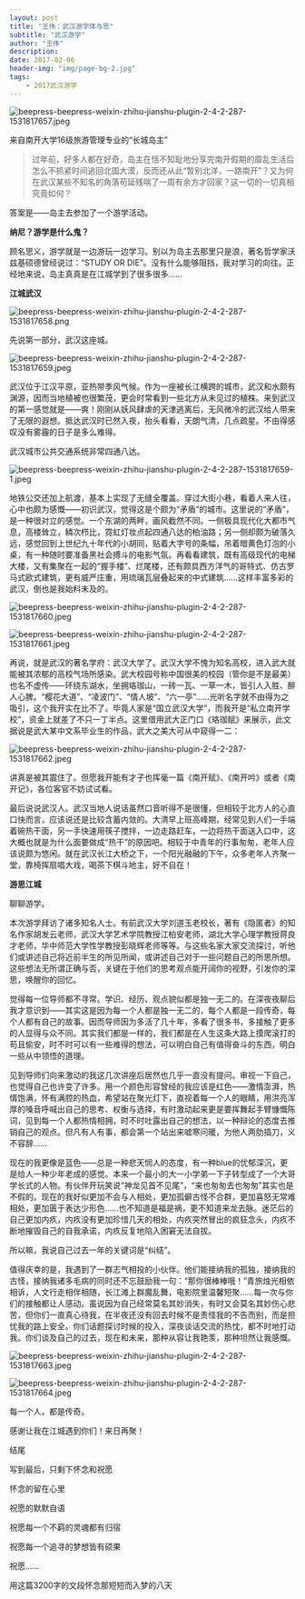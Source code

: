 ```yaml
---
layout: post
title: "王伟：武汉游学体与思"
subtitle: "武汉游学"
author: "王伟"
description:
date: 2017-02-06
header-img: "img/page-bg-2.jpg"
tags:
    - 2017武汉游学
---
```


![beepress-beepress-weixin-zhihu-jianshu-plugin-2-4-2-287-1531817657.jpeg](https://i.loli.net/2019/06/24/5d105761ef44587205.jpeg)

来自南开大学16级旅游管理专业的“长城岛主”  

> 过年前，好多人都在好奇，岛主在恬不知耻地分享完南开假期的靡乱生活后怎么不抓紧时间逃回北国大漠，反而还从此“暂别北洋，一路南开”？又为何在武汉某些不知名的角落苟延残喘了一周有余方才回家？这一切的一切真相究竟如何？

答案是——岛主去参加了一个游学活动。

**纳尼？游学是什么鬼？**

顾名思义，游学就是一边游玩一边学习。别以为岛主去那里只是浪，著名哲学家沃兹基硕德曾经说过：“STUDY OR DIE”。没有什么能够阻挡，我对学习的向往。正经地来说，岛主真真是在江城学到了很多很多……  

**江城武汉**

![beepress-beepress-weixin-zhihu-jianshu-plugin-2-4-2-287-1531817658.png](https://i.loli.net/2019/06/24/5d1057b69446111657.png)

先说第一部分，武汉这座城。

![beepress-beepress-weixin-zhihu-jianshu-plugin-2-4-2-287-1531817659.jpeg](https://i.loli.net/2019/06/24/5d1057b6a003832229.jpeg)

武汉位于江汉平原，亚热带季风气候。作为一座被长江横跨的城市，武汉和水颇有渊源，因而当地植被也很繁茂，更会时常看到一些北方从未见过的植株。来到武汉的第一感觉就是——爽！刚刚从妖风肆虐的天津逃离后，无风微冷的武汉给人带来了无限的遐想。抵达武汉时已然入夜，抬头看看，天朗气清，几点疏星。不由得感叹没有雾霾的日子是多么难得。

武汉城市公共交通系统非常四通八达。

![beepress-beepress-weixin-zhihu-jianshu-plugin-2-4-2-287-1531817659-1.jpeg](https://i.loli.net/2019/06/24/5d1057b6b5ab773212.jpeg)

地铁公交还加上航渡，基本上实现了无缝全覆盖。穿过大街小巷，看着人来人往，心中也颇为感慨——初识武汉，觉得这是个颇为“矛盾”的城市。这里说的“矛盾”，是一种很对立的感觉。一个东湖的两畔，画风截然不同。一侧极具现代化大都市气息，高楼耸立，鳞次栉比，霓虹灯妆点起四通八达的柏油路；另一侧却颇为破落久远，感觉回到上世纪九十年代的小胡同，贴着大字号的条幅，吊着暗黄色灯泡的小桌，有一种随时要准备黑社会搏斗的电影气氛。再看看建筑，既有高级现代的电梯大楼，又有集聚在一起的“握手楼”、烂尾楼，还有颇具西方洋气的哥特式、仿古罗马式欧式建筑，更有威严庄重，用琉璃瓦层叠起来的中式建筑……这样丰富多彩的武汉，倒也是我始料未及的。

![beepress-beepress-weixin-zhihu-jianshu-plugin-2-4-2-287-1531817660.jpeg](https://i.loli.net/2019/06/24/5d105807cf32647773.jpeg)

![beepress-beepress-weixin-zhihu-jianshu-plugin-2-4-2-287-1531817661.jpeg](https://i.loli.net/2019/06/24/5d105807e86e577697.jpeg)

再说，就是武汉的著名学府：武汉大学了。武汉大学不愧为知名高校，进入武大就能被其浓郁的高校气场所感染。武大校园号称中国很美的校园（管你是不是最美）也名不虚传——环绕东湖水，坐拥珞珈山，一砖一瓦、一草一木，皆引人入胜、醉人心脾。“樱花大道”、“凌波门”、“情人坡”、“六一亭”……光听名字就不由得为之吸引，这个我开实在比不了。毕竟人家是“国立武汉大学”，而我开是“私立南开学校”，资金上就差了不只一丁半点。这里借用武大正门口《珞珈赋》来展示，此文据说是武大某中文系毕业生的作品，武大之美大可从中窥得一二：

![beepress-beepress-weixin-zhihu-jianshu-plugin-2-4-2-287-1531817662.jpeg](https://i.loli.net/2019/06/24/5d105807db79393621.jpeg)

讲真是被其震住了。但愿我开能有才子也挥毫一篇《南开赋》、《南开吟》或者《南开记》，各位客官不妨试试看。

最后说说武汉人。武汉当地人说话虽然口音听得不是很懂，但相较于北方人的心直口快而言，应该说还是比较含蓄内敛的。大清早上班高峰期，经常见到人们一手端着碗热干面，另一手快速用筷子搅拌，一边走路赶车，一边将热干面送入口中，这大概也就是为什么面要做成“热干”的原因吧。相较于中青年的行事匆匆，老年人应该说颇为悠闲。就在武汉长江大桥之下，一个阳光融融的下午，众多老年人齐聚一堂，靠椅挥扇唱大戏，喝茶下棋斗地主，好不自在！  

**游思江城**

聊聊游学。

本次游学拜访了诸多知名人士。有前武汉大学刘道玉老校长，著有《隐匿者》的知名作家胡发云老师，武汉大学艺术学院教授江柏安老师，湖北大学心理学教授蒋良才老师，华中师范大学性学教授彭晓辉老师等等。与这些名家大家交流探讨，听他们或讲述自己将近前半生的所见所闻，或讲述自己对于一些问题自己的所思所想。这些想法无所谓正确与否，关键在于他们的思考观点能开阔你的视野，引发你的深思，唤醒你的回忆。

觉得每一位导师都不寻常。学识、经历、观点貌似都是独一无二的。在深夜夜聊后我才意识到——其实这是因为每一个人都是独一无二的，每个人都是一段传奇，每个人都有自己的故事。因而导师因为多活了几十年，多看了很多书，多接触了更多的人显得与众不同。其实我们都是一样的，我们都是在人生这条大路上摸爬滚打的苟且偷安，时不时可以有一些难得的想法，可以明白自己有值得奋斗的东西，明白一些从中领悟的道理。

见到导师们向来激动的我这几次讲座后居然也几乎一直没有提问。审视一下自己，也觉得自己也许变了许多。用一个颜色形容曾经的我应该是红色——激情澎湃，热情饱满，怀有满腔的热血，希望站在聚光灯下，直视着每一个人的眼睛，用洪亮浑厚的嗓音呼喊出自己的思考、权衡与选择，有时激动起来更是要挥舞起手臂慷慨陈词，见到每一个人都热情相拥，时不时吐露出自己的想法，以一种辩论的态度去推销自己的观点。但凡有人有事，都会第一个站出来嘘寒问暖，为他人两肋插刀，义不容辞……  

现在的我更像是蓝色——总是一种悲天悯人的态度，有一种blue的忧郁深沉，更是给人一种少年老成的感觉。本来一个最小的大一小学弟一下子转型成了一个大哥学长式的人物。有伙伴开玩笑说“神龙见首不见尾”，“来也匆匆去也匆匆”其实也是不假的。现在的我好似更加不会与人相处，更加孤僻古怪不合群，更加喜怒无常难相处，更加匮于表达少形色……也不知道是福是祸，更不知道来龙去脉。迷茫后的自己更加内疚，内疚没有更加珍惜几天的相处，内疚突然冒出的疯狂念头，内疚不断地摧毁自己的自我承诺，内疚反复地陷入困窘无法自拔。

所以嘛，我说自己过去一年的关键词是“纠结”。

值得庆幸的是，我遇到了一群志气相投的小伙伴。他们能接纳我的孤独，接纳我的古怪，接纳我诸多毛病的同时还不忘鼓励我一句：“那你很棒棒哦！”青旅烛光相依相诉，人文行走相伴相随，长江滩上群魔乱舞，电影院里温馨短聚……每一次与你们的接触都让人感动。虽说因为自己经常莫名其妙消失，有时又会莫名其妙伤心悲苦，但你们一直真心待我，在半夜还没有回去时候不是责怪我的不告而别，而是担忧我的路上安全。你们话题探讨时候的投入，深夜谈话交流的热忱，都不时地打动我。你们谈及自己的过去，现在和未来，那种从容让我艳羡，那种坦然让我感慨。  

![beepress-beepress-weixin-zhihu-jianshu-plugin-2-4-2-287-1531817663.jpeg](https://i.loli.net/2019/06/24/5d105807ba77090225.jpeg)

![beepress-beepress-weixin-zhihu-jianshu-plugin-2-4-2-287-1531817664.jpeg](https://i.loli.net/2019/06/24/5d105807f14bf39695.jpeg)

每一个人，都是传奇。

感谢让我在江城遇到你们！来日再聚！

结尾

写到最后，只剩下怀念和祝愿

怀念的留在心里

祝愿的默默自语

祝愿每一个不羁的灵魂都有归宿

祝愿每一个追寻的梦想皆有硕果

祝愿……

用这篇3200字的文段怀念那短短而入梦的八天
